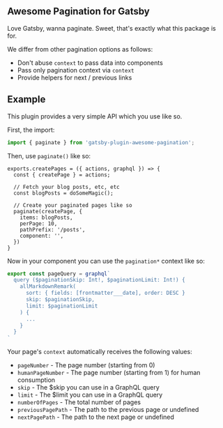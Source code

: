 ## Awesome Pagination for Gatsby

Love Gatsby, wanna paginate. Sweet, that's exactly what this package is for.

We differ from other pagination options as follows:

* Don't abuse `context` to pass data into components
* Pass only pagination context via `context`
* Provide helpers for next / previous links

## Example

This plugin provides a very simple API which you use like so.

First, the import:

```javascript
import { paginate } from 'gatsby-plugin-awesome-pagination';
```

Then, use `paginate()` like so:

```
exports.createPages = ({ actions, graphql }) => {
  const { createPage } = actions;

  // Fetch your blog posts, etc, etc
  const blogPosts = doSomeMagic();

  // Create your paginated pages like so
  paginate(createPage, {
    items: blogPosts,
    perPage: 10,
    pathPrefix: '/posts',
    component: '',
  })
}
```

Now in your component you can use the `pagination*` context like so:

```javascript
export const pageQuery = graphql`
  query ($paginationSkip: Int!, $paginationLimit: Int!) {
    allMarkdownRemark(
      sort: { fields: [frontmatter___date], order: DESC }
      skip: $paginationSkip,
      limit: $paginationLimit
    ) {
      ...
    }
  }
`
```

Your page's `context` automatically receives the following values:

* `pageNumber` - The page number (starting from 0)
* `humanPageNumber` - The page number (starting from 1) for human consumption
* `skip` - The $skip you can use in a GraphQL query
* `limit` - The $limit you can use in a GraphQL query
* `numberOfPages` - The total number of pages
* `previousPagePath` - The path to the previous page or undefined
* `nextPagePath` - The path to the next page or undefined
